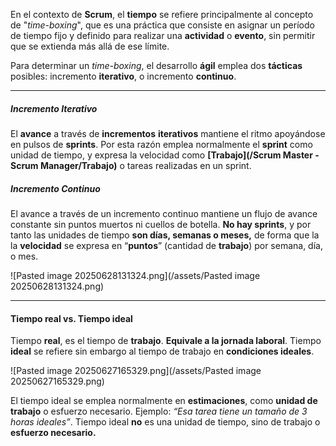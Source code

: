 En el contexto de **Scrum**, el **tiempo** se refiere principalmente al concepto de "*time-boxing*", que es una práctica que consiste en asignar un período de tiempo fijo y definido para realizar una **actividad** o **evento**, sin permitir que se extienda más allá de ese límite.

Para determinar un *time-boxing*, el desarrollo **ágil** emplea dos **tácticas** posibles: incremento **iterativo**, o incremento **continuo**.
****
##### **Incremento Iterativo**
El **avance** a través de **incrementos** **iterativos** mantiene el ritmo apoyándose en pulsos de **sprints**. Por esta razón emplea normalmente el **sprint** como unidad de tiempo, y expresa la velocidad como **[Trabajo](/Scrum Master - Scrum Manager/Trabajo)** o tareas realizadas en un sprint.
##### **Incremento Continuo**
El avance a través de un incremento continuo mantiene un flujo de avance constante sin puntos muertos ni cuellos de botella. **No hay sprints**, y por tanto las unidades de tiempo **son días, semanas o meses,** de forma que la la **velocidad** se expresa en “**puntos**” (cantidad de **trabajo**) por semana, día, o mes.

![Pasted image 20250628131324.png](/assets/Pasted image 20250628131324.png)
****
#### **Tiempo real vs. Tiempo ideal**
Tiempo **real**, es el tiempo de **trabajo**. **Equivale a la jornada laboral**.
Tiempo **ideal** se refiere sin embargo al tiempo de trabajo en **condiciones ideales**.

![Pasted image 20250627165329.png](/assets/Pasted image 20250627165329.png)

El tiempo ideal se emplea normalmente en **estimaciones**, como **unidad de trabajo** o esfuerzo necesario. Ejemplo: *“Esa tarea tiene un tamaño de 3 horas ideales”*.
Tiempo ideal **no** es una unidad de tiempo, sino de trabajo o **esfuerzo necesario.**